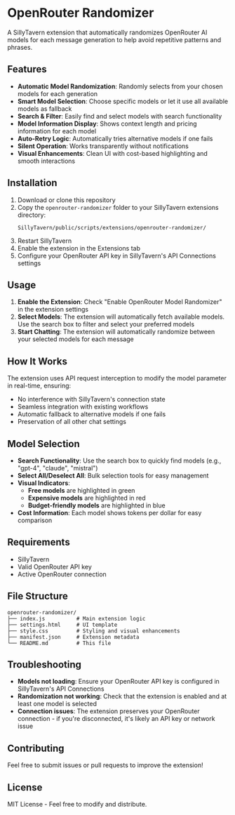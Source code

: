 # OpenRouter Randomizer

A SillyTavern extension that automatically randomizes OpenRouter AI models for each message generation to help avoid repetitive patterns and phrases.

## Features

- **Automatic Model Randomization**: Randomly selects from your chosen models for each generation
- **Smart Model Selection**: Choose specific models or let it use all available models as fallback
- **Search & Filter**: Easily find and select models with search functionality
- **Model Information Display**: Shows context length and pricing information for each model
- **Auto-Retry Logic**: Automatically tries alternative models if one fails
- **Silent Operation**: Works transparently without notifications
- **Visual Enhancements**: Clean UI with cost-based highlighting and smooth interactions

## Installation

1. Download or clone this repository
2. Copy the `openrouter-randomizer` folder to your SillyTavern extensions directory:
   ```
   SillyTavern/public/scripts/extensions/openrouter-randomizer/
   ```
3. Restart SillyTavern
4. Enable the extension in the Extensions tab
5. Configure your OpenRouter API key in SillyTavern's API Connections settings

## Usage

1. **Enable the Extension**: Check "Enable OpenRouter Model Randomizer" in the extension settings
2. **Select Models**: The extension will automatically fetch available models. Use the search box to filter and select your preferred models
3. **Start Chatting**: The extension will automatically randomize between your selected models for each message

## How It Works

The extension uses API request interception to modify the model parameter in real-time, ensuring:
- No interference with SillyTavern's connection state
- Seamless integration with existing workflows
- Automatic fallback to alternative models if one fails
- Preservation of all other chat settings

## Model Selection

- **Search Functionality**: Use the search box to quickly find models (e.g., "gpt-4", "claude", "mistral")
- **Select All/Deselect All**: Bulk selection tools for easy management
- **Visual Indicators**: 
  - **Free models** are highlighted in green
  - **Expensive models** are highlighted in red
  - **Budget-friendly models** are highlighted in blue
- **Cost Information**: Each model shows tokens per dollar for easy comparison

## Requirements

- SillyTavern
- Valid OpenRouter API key
- Active OpenRouter connection

## File Structure

```
openrouter-randomizer/
├── index.js          # Main extension logic
├── settings.html     # UI template
├── style.css         # Styling and visual enhancements
├── manifest.json     # Extension metadata
└── README.md         # This file
```

## Troubleshooting

- **Models not loading**: Ensure your OpenRouter API key is configured in SillyTavern's API Connections
- **Randomization not working**: Check that the extension is enabled and at least one model is selected
- **Connection issues**: The extension preserves your OpenRouter connection - if you're disconnected, it's likely an API key or network issue

## Contributing

Feel free to submit issues or pull requests to improve the extension!

## License

MIT License - Feel free to modify and distribute.